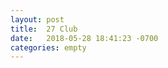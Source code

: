 ```yaml
---
layout: post
title:  27 Club
date:   2018-05-28 18:41:23 -0700
categories: empty
---
```


[jekyll-docs]: https://jekyllrb.com/docs/home
[jekyll-gh]:   https://github.com/jekyll/jekyll
[jekyll-talk]: https://talk.jekyllrb.com/
